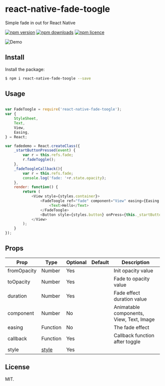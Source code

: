 # react-native-fade-toogle
Simple fade in out for React Native

[![npm version](http://img.shields.io/npm/v/react-native-fade-toogle.svg?style=flat-square)](https://npmjs.org/package/react-native-fade-toogle "View this project on npm")
[![npm downloads](http://img.shields.io/npm/dm/react-native-fade-toogle.svg?style=flat-square)](https://npmjs.org/package/react-native-fade-toogle "View this project on npm")
[![npm licence](http://img.shields.io/npm/l/react-native-fade-toogle.svg?style=flat-square)](https://npmjs.org/package/react-native-fade-toogle "View this project on npm")

![Demo](https://github.com/franfran/react-native-fade-toogle/wiki/images/screenshot.gif)

## Install

Install the package:

```bash
$ npm i react-native-fade-toogle --save
```

## Usage

```javascript

var FadeToogle = require('react-native-fade-toogle');
var {
    StyleSheet,
    Text,
    View,
    Easing,
} = React;

var fadedemo = React.createClass({
    _startButtonPressed(event) {
        var r = this.refs.fade;
        r.fadeToggle();
    },
    _fadeToogleCallback(){
        var r = this.refs.fade;
        console.log('fade: '+r.state.opacity);
    },
    render: function() {
        return (
            <View style={styles.container}>
                <FadeToogle ref="fade" component="View" easing={Easing.elastic(2)} callback={this._fadeToogleCallback}>
                    <Text>Hello</Text>
                </FadeToogle>
                <Button style={styles.button} onPress={this._startButtonPressed}>Fade</Button>
            </View>
        );
    }
});
```

## Props

Prop                  | Type     | Optional | Default                   | Description
--------------------- | -------- | -------- | ------------------------- | -----------
fromOpacity    | Number    | Yes      |                           | Init opacity value
toOpacity    | Number    | Yes      |                           | Fade to opacity value
duration    | Number    | Yes      |                           | Fade effect duration value
component    | Number    | No      |                           | Animatable components, View, Text, Image
easing    | Function    | No      |                    | The fade effect
callback    | Function    | Yes      |                    | Callback function after toggle
style      | [style](http://facebook.github.io/react-native/docs/view.html#style)    | Yes      |                 

## License

MIT.
